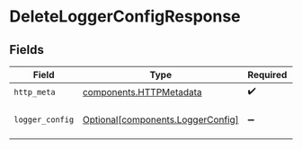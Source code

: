 # DeleteLoggerConfigResponse


## Fields

| Field                                                                        | Type                                                                         | Required                                                                     | Description                                                                  |
| ---------------------------------------------------------------------------- | ---------------------------------------------------------------------------- | ---------------------------------------------------------------------------- | ---------------------------------------------------------------------------- |
| `http_meta`                                                                  | [components.HTTPMetadata](../../models/components/httpmetadata.md)           | :heavy_check_mark:                                                           | N/A                                                                          |
| `logger_config`                                                              | [Optional[components.LoggerConfig]](../../models/components/loggerconfig.md) | :heavy_minus_sign:                                                           | a list of LoggerConfig objects                                               |